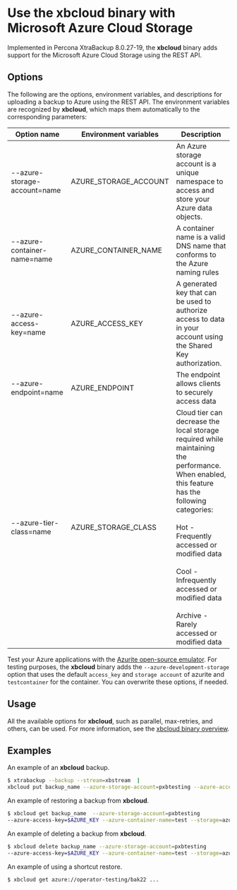 # Use the xbcloud binary with Microsoft Azure Cloud Storage

Implemented in Percona XtraBackup 8.0.27-19, the **xbcloud** binary adds support for the Microsoft Azure Cloud Storage using the REST API.

## Options

The following are the options, environment variables, and descriptions for uploading a backup to Azure using the REST API. The environment variables are recognized by **xbcloud**, which maps them automatically to the corresponding parameters:

| Option name                  | Environment variables | Description                                                                                                                                                                                                                                                                                                      |
|------------------------------|-----------------------|------------------------------------------------------------------------------------------------------------------------------------------------------------------------------------------------------------------------------------------------------------------------------------------------------------------|
| --azure-storage-account=name | AZURE_STORAGE_ACCOUNT | An Azure storage account is a unique namespace to access and store your Azure data objects.                                                                                                                                                                                                                      |
| --azure-container-name=name  | AZURE_CONTAINER_NAME  | A container name is a valid DNS name that conforms to the Azure naming rules                                                                                                                                                                                                                                     |
| --azure-access-key=name      | AZURE_ACCESS_KEY      | A generated key that can be used to authorize access to data in your account using the Shared Key authorization.                                                                                                                                                                                                 |
| --azure-endpoint=name        | AZURE_ENDPOINT        | The endpoint allows clients to securely access data                                                                                                                                                                                                                                                              |
| --azure-tier-class=name      | AZURE_STORAGE_CLASS   | Cloud tier can decrease the local storage required while maintaining the performance. When enabled, this feature has the following categories: <br/><br/>Hot - Frequently accessed or modified data <br/><br/>Cool - Infrequently accessed or modified data <br/><br/>Archive - Rarely accessed or modified data |

Test your Azure applications with the [Azurite open-source emulator](https://docs.microsoft.com/en-us/azure/storage/common/storage-use-azurite?tabs=visual-studio). For testing purposes, the **xbcloud** binary adds the `--azure-development-storage` option that uses the default `access_key` and `storage account` of azurite and `testcontainer` for the container. You can overwrite these options, if needed.

## Usage

All the available options for **xbcloud**, such as parallel, 
max-retries, and others, can be used. For more information, see the
[xbcloud binary overview](xbcloud-binary-overview.md).

## Examples

An example of an **xbcloud** backup.

```{.bash data-prompt="$"}
$ xtrabackup --backup --stream=xbstream  | 
xbcloud put backup_name --azure-storage-account=pxbtesting --azure-access-key=$AZURE_KEY --azure-container-name=test --storage=azure
```

An example of restoring a backup from **xbcloud**.

```{.bash data-prompt="$"}
$ xbcloud get backup_name  --azure-storage-account=pxbtesting 
--azure-access-key=$AZURE_KEY --azure-container-name=test --storage=azure --parallel=10 2>download.log | xbstream -x -C restore
```

An example of deleting a backup from **xbcloud**.

```{.bash data-prompt="$"}
$ xbcloud delete backup_name --azure-storage-account=pxbtesting 
--azure-access-key=$AZURE_KEY --azure-container-name=test --storage=azure
```

An example of using a shortcut restore.

```{.bash data-prompt="$"}
$ xbcloud get azure://operator-testing/bak22 ...
```

